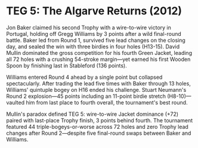 # TEG 5: The Algarve Returns (2012)

Jon Baker claimed his second Trophy with a wire-to-wire victory in Portugal, holding off Gregg Williams by 3 points after a wild final-round battle. Baker led from Round 1, survived five lead changes on the closing day, and sealed the win with three birdies in four holes (H13-15). David Mullin dominated the gross competition for his fourth Green Jacket, leading all 72 holes with a crushing 54-stroke margin—yet earned his first Wooden Spoon by finishing last in Stableford (136 points).

Williams entered Round 4 ahead by a single point but collapsed spectacularly. After trading the lead five times with Baker through 13 holes, Williams' quintuple bogey on H16 ended his challenge. Stuart Neumann's Round 2 explosion—45 points including an 11-point birdie stretch (H8-10)—vaulted him from last place to fourth overall, the tournament's best round.

Mullin's paradox defined TEG 5: wire-to-wire Jacket dominance (+72) paired with last-place Trophy finish, 3 points behind fourth. The tournament featured 44 triple-bogeys-or-worse across 72 holes and zero Trophy lead changes after Round 2—despite five final-round swaps between Baker and Williams.